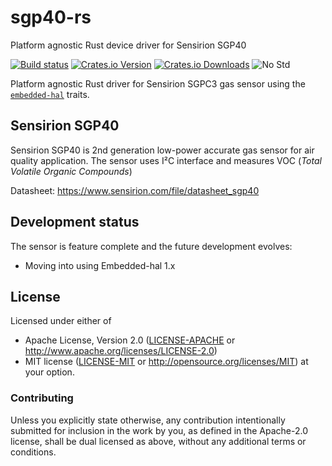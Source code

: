 # sgp40-rs
Platform agnostic Rust device driver for Sensirion SGP40

[![Build status][workflow-badge]][workflow]
[![Crates.io Version][crates-io-badge]][crates-io]
[![Crates.io Downloads][crates-io-download-badge]][crates-io-download]
![No Std][no-std-badge]

Platform agnostic Rust driver for Sensirion SGPC3 gas sensor using the [`embedded-hal`](https://github.com/japaric/embedded-hal) traits.

## Sensirion SGP40

Sensirion SGP40 is 2nd generation low-power accurate gas sensor for air quality application. The sensor uses I²C interface and measures VOC (*Total Volatile Organic Compounds*)

Datasheet: https://www.sensirion.com/file/datasheet_sgp40

## Development status
The sensor is feature complete and the future development evolves:
- Moving into using Embedded-hal 1.x


## License

Licensed under either of

 * Apache License, Version 2.0 ([LICENSE-APACHE](LICENSE-APACHE) or
   http://www.apache.org/licenses/LICENSE-2.0)
 * MIT license ([LICENSE-MIT](LICENSE-MIT) or
   http://opensource.org/licenses/MIT) at your option.


### Contributing

Unless you explicitly state otherwise, any contribution intentionally submitted
for inclusion in the work by you, as defined in the Apache-2.0 license, shall
be dual licensed as above, without any additional terms or conditions.

<!-- Badges -->
[workflow]: https://github.com/mjaakkol/sgp40-rs/actions?query=workflow%3ARust
[workflow-badge]: https://img.shields.io/github/workflow/status/mjaakkol/sgp40-rs/Rust/master
[crates-io]: https://crates.io/crates/sgp40
[crates-io-badge]: https://img.shields.io/crates/v/sgp40.svg?maxAge=3600
[crates-io-download]: https://crates.io/crates/sgp40
[crates-io-download-badge]: https://img.shields.io/crates/d/sgp40.svg?maxAge=3600
[no-std-badge]: https://img.shields.io/badge/no__std-yes-blue
